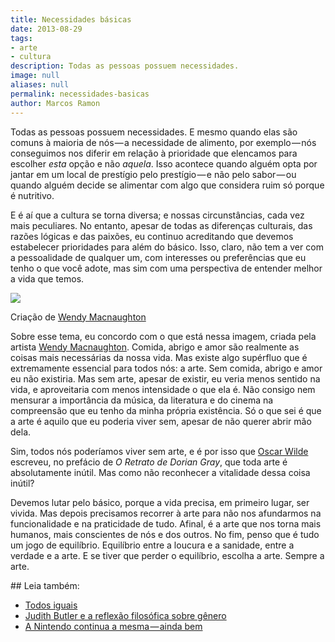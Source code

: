 ```yaml
---
title: Necessidades básicas
date: 2013-08-29
tags:
- arte
- cultura
description: Todas as pessoas possuem necessidades.
image: null
aliases: null
permalink: necessidades-basicas
author: Marcos Ramon
---
```

Todas as pessoas possuem necessidades. E mesmo quando elas são comuns à maioria de nós — a necessidade de alimento, por exemplo — nós conseguimos nos diferir em relação à prioridade que elencamos para escolher _esta_ opção e não _aquela_. Isso acontece quando alguém opta por jantar em um local de prestígio pelo prestígio — e não pelo sabor — ou quando alguém decide se alimentar com algo que considera ruim só porque é nutritivo.

E é aí que a cultura se torna diversa; e nossas circunstâncias, cada vez mais peculiares. No entanto, apesar de todas as diferenças culturais, das razões lógicas e das paixões, eu continuo acreditando que devemos estabelecer prioridades para além do básico. Isso, claro, não tem a ver com a pessoalidade de qualquer um, com interesses ou preferências que eu tenho o que você adote, mas sim com uma perspectiva de entender melhor a vida que temos.

<img src="/assets/img/necessidades-básicas-medium.jpeg">

Criação de [Wendy Macnaughton](http://wendymacnaughton.com)

Sobre esse tema, eu concordo com o que está nessa imagem, criada pela artista [Wendy Macnaughton](http://wendymacnaughton.com). Comida, abrigo e amor são realmente as coisas mais necessárias da nossa vida. Mas existe algo supérfluo que é extremamente essencial para todos nós: a arte. Sem comida, abrigo e amor eu não existiria. Mas sem arte, apesar de existir, eu veria menos sentido na vida, e aproveitaria com menos intensidade o que ela é. Não consigo nem mensurar a importância da música, da literatura e do cinema na compreensão que eu tenho da minha própria existência. Só o que sei é que a arte é aquilo que eu poderia viver sem, apesar de não querer abrir mão dela.

Sim, todos nós poderíamos viver sem arte, e é por isso que [Oscar Wilde](https://pt.wikipedia.org/wiki/Oscar_Wilde) escreveu, no prefácio de _O Retrato de Dorian Gray_, que toda arte é absolutamente inútil. Mas como não reconhecer a vitalidade dessa coisa inútil?

Devemos lutar pelo básico, porque a vida precisa, em primeiro lugar, ser vivida. Mas depois precisamos recorrer à arte para não nos afundarmos na funcionalidade e na praticidade de tudo. Afinal, é a arte que nos torna mais humanos, mais conscientes de nós e dos outros. No fim, penso que é tudo um jogo de equilíbrio. Equilíbrio entre a loucura e a sanidade, entre a verdade e a arte. E se tiver que perder o equilíbrio, escolha a arte. Sempre a arte.


<div class="leia-tambem" markdown="1">
## Leia também:

- <a href="/todos-iguais">Todos iguais</a>
- <a href="/judith-butler-e-a-reflexao-filosofica-sobre-genero">Judith Butler e a reflexão filosófica sobre gênero</a>
- <a href="/a-nintendo-continua-a-mesma-ainda-bem">A Nintendo continua a mesma — ainda bem</a>
</div>
